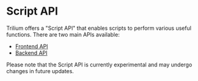# Script API
Trilium offers a "Script API" that enables scripts to perform various useful functions. There are two main APIs available:

*   [Frontend API](https://triliumnext.github.io/Notes/frontend_api/FrontendScriptApi.html)
*   [Backend API](https://triliumnext.github.io/Notes/backend_api/BackendScriptApi.html)

Please note that the Script API is currently experimental and may undergo changes in future updates.